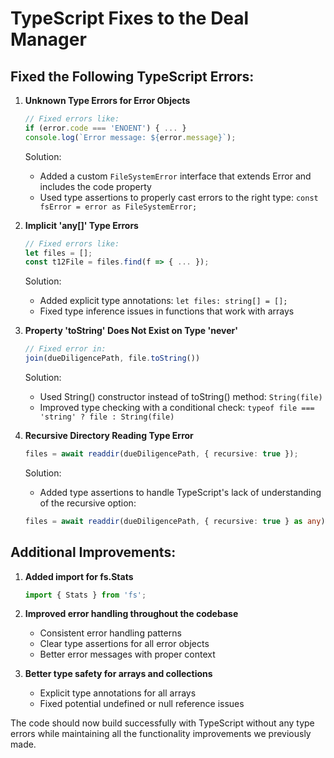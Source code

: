 # TypeScript Fixes to the Deal Manager

## Fixed the Following TypeScript Errors:

1. **Unknown Type Errors for Error Objects**
   ```typescript
   // Fixed errors like:
   if (error.code === 'ENOENT') { ... }
   console.log(`Error message: ${error.message}`);
   ```
   
   Solution:
   - Added a custom `FileSystemError` interface that extends Error and includes the code property
   - Used type assertions to properly cast errors to the right type: `const fsError = error as FileSystemError;`

2. **Implicit 'any[]' Type Errors**
   ```typescript
   // Fixed errors like:
   let files = [];
   const t12File = files.find(f => { ... });
   ```
   
   Solution:
   - Added explicit type annotations: `let files: string[] = [];`
   - Fixed type inference issues in functions that work with arrays

3. **Property 'toString' Does Not Exist on Type 'never'**
   ```typescript
   // Fixed error in:
   join(dueDiligencePath, file.toString())
   ```
   
   Solution:
   - Used String() constructor instead of toString() method: `String(file)`
   - Improved type checking with a conditional check: `typeof file === 'string' ? file : String(file)`

4. **Recursive Directory Reading Type Error**
   ```typescript
   files = await readdir(dueDiligencePath, { recursive: true });
   ```
   
   Solution:
   - Added type assertions to handle TypeScript's lack of understanding of the recursive option:
   ```typescript
   files = await readdir(dueDiligencePath, { recursive: true } as any) as string[];
   ```

## Additional Improvements:

1. **Added import for fs.Stats**
   ```typescript
   import { Stats } from 'fs';
   ```

2. **Improved error handling throughout the codebase**
   - Consistent error handling patterns
   - Clear type assertions for all error objects
   - Better error messages with proper context

3. **Better type safety for arrays and collections**
   - Explicit type annotations for all arrays
   - Fixed potential undefined or null reference issues

The code should now build successfully with TypeScript without any type errors while maintaining all the functionality improvements we previously made.
